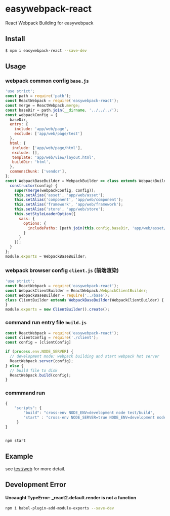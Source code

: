 # easywebpack-react

React Webpack Building for easywebpack

## Install

```bash
$ npm i easywebpack-react --save-dev
```

## Usage


### webpack common config `base.js`

```js
'use strict';
const path = require('path');
const ReactWebpack = require('easywebpack-react');
const merge = ReactWebpack.merge;
const baseDir = path.join(__dirname, '../../../');
const webpackConfig = {
  baseDir,
  entry: {
    include: 'app/web/page',
    exclude: ['app/web/page/test']
  },
  html: {
   include: ['app/web/page/html'],
   exclude: [],
   template: 'app/web/view/layout.html',
   buildDir: 'html',
  },
  commonsChunk: ['vendor'],
};
const WebpackBaseBuilder = WebpackBuilder => class extends WebpackBuilder {
  constructor(config) {
    super(merge(webpackConfig, config));
    this.setAlias('asset', 'app/web/asset');
    this.setAlias('component', 'app/web/component');
    this.setAlias('framework', 'app/web/framework');
    this.setAlias('store', 'app/web/store');
    this.setStyleLoaderOption({
      sass: {
        options: {
          includePaths: [path.join(this.config.baseDir, 'app/web/asset/style')],
        }
      }
    });
  }
};
module.exports = WebpackBaseBuilder;
```

### webpack browser config `client.js` (前端渲染)

```js
'use strict';
const ReactWebpack = require('easywebpack-react');
const WebpackClientBuilder = ReactWebpack.WebpackClientBuilder;
const WebpackBaseBuilder = require('../base');
class ClientBuilder extends WebpackBaseBuilder(WebpackClientBuilder) {
}
module.exports = new ClientBuilder().create();
```


### command run entry file `build.js`

```js
const ReactWebpack = require('easywebpack-react');
const clientConfig = require('./client');
const config = [clientConfig]

if (process.env.NODE_SERVER) {
  // development mode: webpack building and start webpack hot server
  ReactWebpack.server(config);
} else {
  // build file to disk
  ReactWebpack.build(config);
}
```

### commmand run

```js
{
    "scripts": {
        "build": "cross-env NODE_ENV=development node test/build",
        "start" : "cross-env NODE_SERVER=true NODE_ENV=development node test/build"
     }   
}
```

```bash

npm start

```

## Example

see [test/web](test/web) for more detail.


## Development Error


#### Uncaught TypeError: _react2.default.render is not a function

```bash
npm i babel-plugin-add-module-exports --save-dev
```